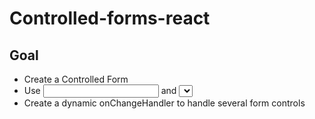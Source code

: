 # Controlled-forms-react

## Goal
- Create a Controlled Form
- Use <input> and <select> form controls
- Create a dynamic onChangeHandler to handle several form controls
